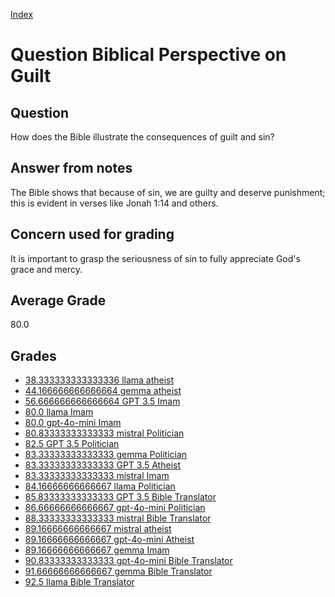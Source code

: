 
[Index](../../index.md)
# Question Biblical Perspective on Guilt
## Question
How does the Bible illustrate the consequences of guilt and sin?

## Answer from notes
The Bible shows that because of sin, we are guilty and deserve punishment; this is evident in verses like Jonah 1:14 and others.

## Concern used for grading
It is important to grasp the seriousness of sin to fully appreciate God's grace and mercy.

## Average Grade
80.0

## Grades
 * [38.333333333333336 llama atheist](../answers/llama_atheist/Biblical_Perspective_on_Guilt.md)
 * [44.166666666666664 gemma atheist](../answers/gemma_atheist/Biblical_Perspective_on_Guilt.md)
 * [56.666666666666664 GPT 3.5 Imam](../answers/GPT_3.5_Imam/Biblical_Perspective_on_Guilt.md)
 * [80.0 llama Imam](../answers/llama_Imam/Biblical_Perspective_on_Guilt.md)
 * [80.0 gpt-4o-mini Imam](../answers/gpt-4o-mini_Imam/Biblical_Perspective_on_Guilt.md)
 * [80.83333333333333 mistral Politician](../answers/mistral_Politician/Biblical_Perspective_on_Guilt.md)
 * [82.5 GPT 3.5 Politician](../answers/GPT_3.5_Politician/Biblical_Perspective_on_Guilt.md)
 * [83.33333333333333 gemma Politician](../answers/gemma_Politician/Biblical_Perspective_on_Guilt.md)
 * [83.33333333333333 GPT 3.5 Atheist](../answers/GPT_3.5_Atheist/Biblical_Perspective_on_Guilt.md)
 * [83.33333333333333 mistral Imam](../answers/mistral_Imam/Biblical_Perspective_on_Guilt.md)
 * [84.16666666666667 llama Politician](../answers/llama_Politician/Biblical_Perspective_on_Guilt.md)
 * [85.83333333333333 GPT 3.5 Bible Translator](../answers/GPT_3.5_Bible_Translator/Biblical_Perspective_on_Guilt.md)
 * [86.66666666666667 gpt-4o-mini Politician](../answers/gpt-4o-mini_Politician/Biblical_Perspective_on_Guilt.md)
 * [88.33333333333333 mistral Bible Translator](../answers/mistral_Bible_Translator/Biblical_Perspective_on_Guilt.md)
 * [89.16666666666667 mistral atheist](../answers/mistral_atheist/Biblical_Perspective_on_Guilt.md)
 * [89.16666666666667 gpt-4o-mini Atheist](../answers/gpt-4o-mini_Atheist/Biblical_Perspective_on_Guilt.md)
 * [89.16666666666667 gemma Imam](../answers/gemma_Imam/Biblical_Perspective_on_Guilt.md)
 * [90.83333333333333 gpt-4o-mini Bible Translator](../answers/gpt-4o-mini_Bible_Translator/Biblical_Perspective_on_Guilt.md)
 * [91.66666666666667 gemma Bible Translator](../answers/gemma_Bible_Translator/Biblical_Perspective_on_Guilt.md)
 * [92.5 llama Bible Translator](../answers/llama_Bible_Translator/Biblical_Perspective_on_Guilt.md)
